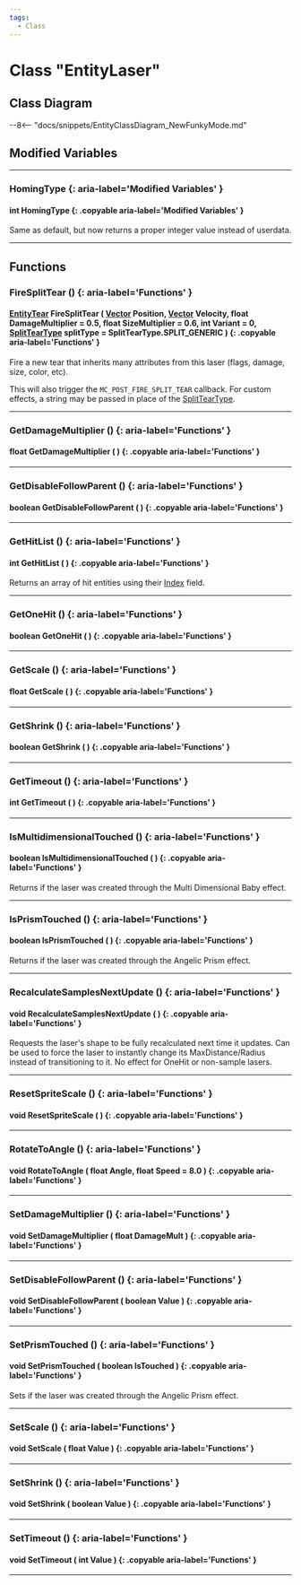 ```yaml
---
tags:
  - Class
---
```

# Class "EntityLaser"

## Class Diagram
--8<-- "docs/snippets/EntityClassDiagram_NewFunkyMode.md"
## Modified Variables
___
### HomingType {: aria-label='Modified Variables' }
#### int HomingType  {: .copyable aria-label='Modified Variables' }
Same as default, but now returns a proper integer value instead of userdata.

___

## Functions

### FireSplitTear () {: aria-label='Functions' }
#### [EntityTear](EntityTear.md) FireSplitTear ( [Vector](Vector.md) Position, [Vector](Vector.md) Velocity, float DamageMultiplier = 0.5, float SizeMultiplier = 0.6, int Variant = 0, [SplitTearType](enums/SplitTearType.md) splitType = SplitTearType.SPLIT_GENERIC ) {: .copyable aria-label='Functions' }
Fire a new tear that inherits many attributes from this laser (flags, damage, size, color, etc).

This will also trigger the `MC_POST_FIRE_SPLIT_TEAR` callback. For custom effects, a string may be passed in place of the [SplitTearType](enums/SplitTearType.md).

___
### GetDamageMultiplier () {: aria-label='Functions' }
#### float GetDamageMultiplier ( ) {: .copyable aria-label='Functions' }

___
### GetDisableFollowParent () {: aria-label='Functions' }
#### boolean GetDisableFollowParent ( ) {: .copyable aria-label='Functions' }

___
### GetHitList () {: aria-label='Functions' }
#### int GetHitList ( ) {: .copyable aria-label='Functions' }
Returns an array of hit entities using their [Index](https://wofsauge.github.io/IsaacDocs/rep/Entity.html#index) field.

___
### GetOneHit () {: aria-label='Functions' }
#### boolean GetOneHit ( ) {: .copyable aria-label='Functions' }

___
### GetScale () {: aria-label='Functions' }
#### float GetScale ( ) {: .copyable aria-label='Functions' }

___
### GetShrink () {: aria-label='Functions' }
#### boolean GetShrink ( ) {: .copyable aria-label='Functions' }

___
### GetTimeout () {: aria-label='Functions' }
#### int GetTimeout ( ) {: .copyable aria-label='Functions' }

___
### IsMultidimensionalTouched () {: aria-label='Functions' }
#### boolean IsMultidimensionalTouched ( ) {: .copyable aria-label='Functions' }
Returns if the laser was created through the Multi Dimensional Baby effect.

___
### IsPrismTouched () {: aria-label='Functions' }
#### boolean IsPrismTouched ( ) {: .copyable aria-label='Functions' }
Returns if the laser was created through the Angelic Prism effect.

___
### RecalculateSamplesNextUpdate () {: aria-label='Functions' }
#### void RecalculateSamplesNextUpdate ( ) {: .copyable aria-label='Functions' }
Requests the laser's shape to be fully recalculated next time it updates. Can be used to force the laser to instantly change its MaxDistance/Radius instead of transitioning to it. No effect for OneHit or non-sample lasers.

___
### ResetSpriteScale () {: aria-label='Functions' }
#### void ResetSpriteScale ( ) {: .copyable aria-label='Functions' }

___
### RotateToAngle () {: aria-label='Functions' }
#### void RotateToAngle ( float Angle, float Speed = 8.0 ) {: .copyable aria-label='Functions' }

___
### SetDamageMultiplier () {: aria-label='Functions' }
#### void SetDamageMultiplier ( float DamageMult ) {: .copyable aria-label='Functions' }

___
### SetDisableFollowParent () {: aria-label='Functions' }
#### void SetDisableFollowParent ( boolean Value ) {: .copyable aria-label='Functions' }

___
### SetPrismTouched () {: aria-label='Functions' }
#### void SetPrismTouched ( boolean IsTouched ) {: .copyable aria-label='Functions' }
Sets if the laser was created through the Angelic Prism effect.

___
### SetScale () {: aria-label='Functions' }
#### void SetScale ( float Value ) {: .copyable aria-label='Functions' }

___
### SetShrink () {: aria-label='Functions' }
#### void SetShrink ( boolean Value ) {: .copyable aria-label='Functions' }

___
### SetTimeout () {: aria-label='Functions' }
#### void SetTimeout ( int Value ) {: .copyable aria-label='Functions' }

___